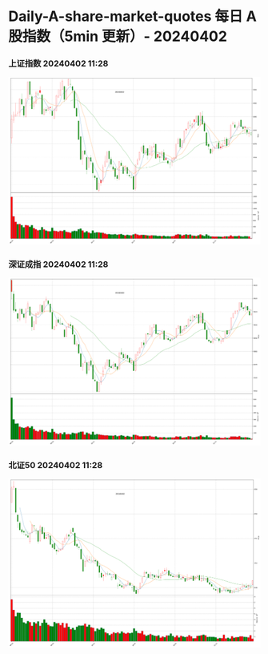 
# Daily-A-share-market-quotes 每日 A 股指数（5min 更新）- 20240402

### 上证指数 20240402 11:28
![](./fig/2024/4/20240402-sh000001.png)

### 深证成指 20240402 11:28
![](./fig/2024/4/20240402-sz399001.png)

### 北证50 20240402 11:28
![](./fig/2024/4/20240402-bj899050.png)
